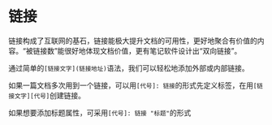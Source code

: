 # 链接

链接构成了互联网的基石，链接能极大提升文档的可用性，更好地聚合有价值的内容。“被链接数”能很好地体现文档价值，更有笔记软件设计出“双向链接”。

通过简单的`[链接文字](链接地址)`语法，我们可以轻松地添加外部或内部链接。

如果一篇文档多次用到一个链接，可以用`[代号]: 链接`的形式先定义标签，在用`[链接文字][代号]`创建链接。

如果想要添加标题属性，可采用`[代号]: 链接 "标题"`的形式
